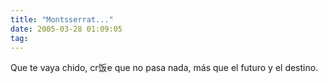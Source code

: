 ```yaml
---
title: "Montsserrat..."
date: 2005-03-28 01:09:05
tag: 
---
```

Que te vaya chido, cr饭e que no pasa nada, más que el futuro y el destino.<br/><br/>
